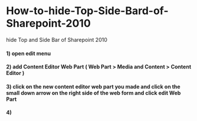 # How-to-hide-Top-Side-Bard-of-Sharepoint-2010
hide Top and Side Bar of Sharepoint 2010

#### 1) open edit menu
#### 2) add Content **Editor Web Part** ( Web Part > Media and Content > Content Editor )
#### 3) click on the new content editor web part you made and click on the small down arrow on the right side of the web form and click **edit Web Part**
#### 4) 
